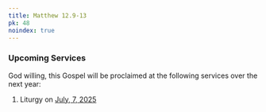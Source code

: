 ```yaml
---
title: Matthew 12.9-13
pk: 48
noindex: true
---
```


### Upcoming Services

God willing, this Gospel will be proclaimed at the following services over the next year:


1. Liturgy on [July,  7, 2025](https://orthocal.info/readings/gregorian/2025/07/07/)
